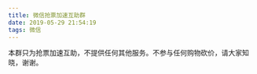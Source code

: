 ```yaml
---
title: 微信抢票加速互助群
date: 2019-05-29 21:54:19
tags: 微信
---
```


本群只为抢票加速互助，不提供任何其他服务。不参与任何购物砍价，请大家知晓，谢谢。


